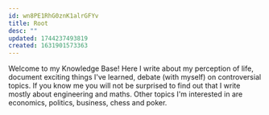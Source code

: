 ```yaml
---
id: wn8PE1RhG0znK1alrGFYv
title: Root
desc: ""
updated: 1744237493819
created: 1631901573363
---
```


Welcome to my Knowledge Base! Here I write about my perception of life, document exciting things I've learned, debate (with myself) on controversial topics. If you know me you will not be surprised to find out that I write mostly about engineering and maths. Other topics I'm interested in are economics, politics, business, chess and poker.